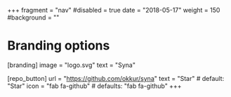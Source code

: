 +++
fragment = "nav"
#disabled = true
date = "2018-05-17"
weight = 150
#background = ""

# Branding options
[branding]
  image = "logo.svg"
  text = "Syna"

[repo_button]
  url = "https://github.com/okkur/syna"
  text = "Star" # default: "Star"
  icon = "fab fa-github" # defaults: "fab fa-github"
+++
